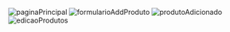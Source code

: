 ![paginaPrincipal](https://cdn.discordapp.com/attachments/793588034024767501/818515176499576892/unknown.png)
![formularioAddProduto](https://cdn.discordapp.com/attachments/793588034024767501/818515216249651200/unknown.png)
![produtoAdicionado](https://cdn.discordapp.com/attachments/793588034024767501/818515282884427826/unknown.png)
![edicaoProdutos](https://cdn.discordapp.com/attachments/793588034024767501/818515382880698388/unknown.png) 
